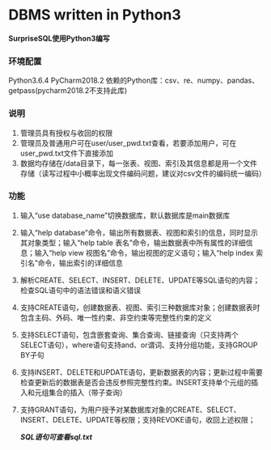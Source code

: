 ﻿# DBMS written in Python3
**SurpriseSQL使用Python3编写**

### 环境配置
Python3.6.4
PyCharm2018.2
依赖的Python库：csv、re、numpy、pandas、getpass(pycharm2018.2不支持此库)

### 说明
1. 管理员具有授权与收回的权限
2. 管理员及普通用户可在user/user_pwd.txt查看，若要添加用户，可在user_pwd.txt文件下直接添加
3. 数据均存储在/data目录下，每一张表、视图、索引及其信息都是用一个文件存储（读写过程中小概率出现文件编码问题，建议对csv文件的编码统一编码）

### 功能
1. 输入“use database_name”切换数据库，默认数据库是main数据库
2. 输入“help database”命令，输出所有数据表、视图和索引的信息，同时显示其对象类型；输入“help table 表名”命令，输出数据表中所有属性的详细信息；输入“help view 视图名”命令，输出视图的定义语句；输入“help index 索引名”命令，输出索引的详细信息
3. 解析CREATE、SELECT、INSERT、DELETE、UPDATE等SQL语句的内容；检查SQL语句中的语法错误和语义错误
4. 支持CREATE语句，创建数据表、视图、索引三种数据库对象；创建数据表时包含主码、外码、唯一性约束、非空约束等完整性约束的定义
5. 支持SELECT语句，包含嵌套查询、集合查询、链接查询（只支持两个SELECT语句），where语句支持and、or谓词、支持分组功能，支持GROUP BY子句
6. 支持INSERT、DELETE和UPDATE语句，更新数据表的内容；更新过程中需要检查更新后的数据表是否会违反参照完整性约束。INSERT支持单个元组的插入和元组集合的插入（带子查询）
7. 支持GRANT语句，为用户授予对某数据库对象的CREATE、SELECT、INSERT、DELETE、UPDATE等权限；支持REVOKE语句，收回上述权限；

   __*SQL语句可查看sql.txt*__
